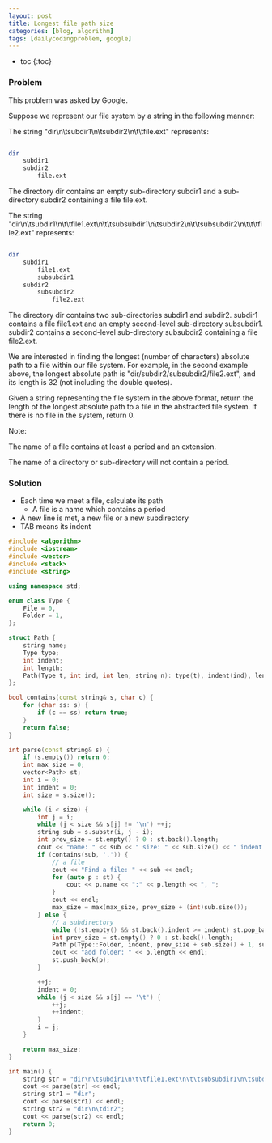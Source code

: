 ```yaml
---
layout: post
title: Longest file path size
categories: [blog, algorithm]
tags: [dailycodingproblem, google]
---
```


+ toc
{:toc}

### Problem

This problem was asked by Google.

Suppose we represent our file system by a string in the following manner:

The string "dir\n\tsubdir1\n\tsubdir2\n\t\tfile.ext" represents:

```bash

dir
    subdir1
    subdir2
        file.ext
```

The directory dir contains an empty sub-directory subdir1 and a sub-directory subdir2
containing a file file.ext.

The string
"dir\n\tsubdir1\n\t\tfile1.ext\n\t\tsubsubdir1\n\tsubdir2\n\t\tsubsubdir2\n\t\t\tfile2.ext"
represents:

```bash

dir
    subdir1
        file1.ext
        subsubdir1
    subdir2
        subsubdir2
            file2.ext
```

The directory dir contains two sub-directories subdir1 and subdir2. subdir1 contains a file
file1.ext and an empty second-level sub-directory subsubdir1. subdir2 contains a second-level
sub-directory subsubdir2 containing a file file2.ext.

We are interested in finding the longest (number of characters) absolute path to a file within
our file system. For example, in the second example above, the longest absolute path is
"dir/subdir2/subsubdir2/file2.ext", and its length is 32 (not including the double quotes).

Given a string representing the file system in the above format, return the length of the
longest absolute path to a file in the abstracted file system.
If there is no file in the system, return 0.

Note:

The name of a file contains at least a period and an extension.

The name of a directory or sub-directory will not contain a period.

### Solution

+ Each time we meet a file, calculate its path
  + A file is a name which contains a period
+ A new line is met, a new file or a new subdirectory
+ TAB means its indent

```cpp
#include <algorithm>
#include <iostream>
#include <vector>
#include <stack>
#include <string>

using namespace std;

enum class Type {
    File = 0,
    Folder = 1,
};

struct Path {
    string name;
    Type type;
    int indent;
    int length;
    Path(Type t, int ind, int len, string n): type(t), indent(ind), length(len), name(n) {}
};

bool contains(const string& s, char c) {
    for (char ss: s) {
        if (c == ss) return true;
    }
    return false;
}

int parse(const string& s) {
    if (s.empty()) return 0;
    int max_size = 0;
    vector<Path> st;
    int i = 0;
    int indent = 0;
    int size = s.size();

    while (i < size) {
        int j = i;
        while (j < size && s[j] != '\n') ++j;
        string sub = s.substr(i, j - i);
        int prev_size = st.empty() ? 0 : st.back().length;
        cout << "name: " << sub << " size: " << sub.size() << " indent: " << indent << endl;
        if (contains(sub, '.')) {
            // a file
            cout << "Find a file: " << sub << endl;
            for (auto p : st) {
                cout << p.name << ":" << p.length << ", ";
            }
            cout << endl;
            max_size = max(max_size, prev_size + (int)sub.size());
        } else {
            // a subdirectory
            while (!st.empty() && st.back().indent >= indent) st.pop_back();
            int prev_size = st.empty() ? 0 : st.back().length;
            Path p(Type::Folder, indent, prev_size + sub.size() + 1, sub);
            cout << "add folder: " << p.length << endl;
            st.push_back(p);
        }

        ++j;
        indent = 0;
        while (j < size && s[j] == '\t') {
            ++j;
            ++indent;
        }
        i = j;
    }

    return max_size;
}

int main() {
    string str = "dir\n\tsubdir1\n\t\tfile1.ext\n\t\tsubsubdir1\n\tsubdir2\n\t\tsubsubdir2\n\t\t\tfile2.ext";
    cout << parse(str) << endl;
    string str1 = "dir";
    cout << parse(str1) << endl;
    string str2 = "dir\n\tdir2";
    cout << parse(str2) << endl;
    return 0;
}
```


